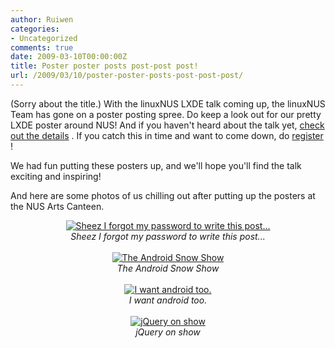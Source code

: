 ```yaml
---
author: Ruiwen
categories:
- Uncategorized
comments: true
date: 2009-03-10T00:00:00Z
title: Poster poster posts post-post post!
url: /2009/03/10/poster-poster-posts-post-post-post/
---
```


(Sorry about the title.) With the linuxNUS LXDE talk coming up, the linuxNUS Team has gone on a poster posting spree. Do keep a look out for our pretty LXDE poster around NUS! And if you haven't heard about the talk yet, <a title="Open up to Open Source: LXDE" href="http://linuxnus.org/2009/03/04/open-up-to-lxde/" target="_blank" title="Open up to Open Source: LXDE">check out the details</a> . If you catch this in time and want to come down, do <a href="http://linuxnus.org/registration/lxde">register</a> !

We had fun putting these posters up, and we'll hope you'll find the talk exciting and inspiring!

And here are some photos of us chilling out after putting up the posters at the NUS Arts Canteen.

<div align="center"><a href="http://good-times.webshots.com/photo/2488343620101890940klpWcp"><img src="http://inlinethumb43.webshots.com/44458/2488343620101890940S425x425Q85.jpg" alt="Sheez I forgot my password to write this post..."></a><br /><em>Sheez I forgot my password to write this post...</em></div>
<br />
<div align="center"><a href="http://good-times.webshots.com/photo/2329683910101890940pSIBON"><img src="http://inlinethumb22.webshots.com/16277/2329683910101890940S425x425Q85.jpg" alt="The Android Snow Show"></a><br /><em><em>The Android Snow Show</em></em></div>

<br />

<div align="center"><a href="http://good-times.webshots.com/photo/2777404150101890940HwJImi"><img src="http://inlinethumb14.webshots.com/41933/2777404150101890940S425x425Q85.jpg" alt="I want android too."></a><br /><em>I want android too.</em></div>

<br />

<div align="center"><a href="http://good-times.webshots.com/photo/2435546350101890940JDjjaa"><img src="http://inlinethumb07.webshots.com/26822/2435546350101890940S425x425Q85.jpg" alt="jQuery on show"></a><br /><em>jQuery on show</em></div>

